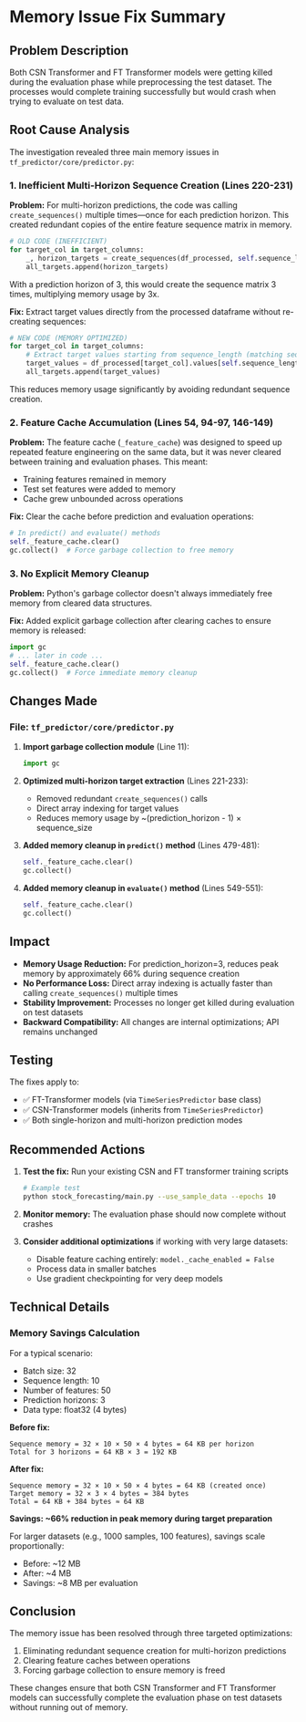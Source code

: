 # Memory Issue Fix Summary

## Problem Description

Both CSN Transformer and FT Transformer models were getting killed during the evaluation phase while preprocessing the test dataset. The processes would complete training successfully but would crash when trying to evaluate on test data.

## Root Cause Analysis

The investigation revealed three main memory issues in `tf_predictor/core/predictor.py`:

### 1. **Inefficient Multi-Horizon Sequence Creation** (Lines 220-231)
**Problem:** For multi-horizon predictions, the code was calling `create_sequences()` multiple times—once for each prediction horizon. This created redundant copies of the entire feature sequence matrix in memory.

```python
# OLD CODE (INEFFICIENT)
for target_col in target_columns:
    _, horizon_targets = create_sequences(df_processed, self.sequence_length, target_col)
    all_targets.append(horizon_targets)
```

With a prediction horizon of 3, this would create the sequence matrix 3 times, multiplying memory usage by 3x.

**Fix:** Extract target values directly from the processed dataframe without re-creating sequences:

```python
# NEW CODE (MEMORY OPTIMIZED)
for target_col in target_columns:
    # Extract target values starting from sequence_length (matching sequence indexing)
    target_values = df_processed[target_col].values[self.sequence_length:]
    all_targets.append(target_values)
```

This reduces memory usage significantly by avoiding redundant sequence creation.

### 2. **Feature Cache Accumulation** (Lines 54, 94-97, 146-149)
**Problem:** The feature cache (`_feature_cache`) was designed to speed up repeated feature engineering on the same data, but it was never cleared between training and evaluation phases. This meant:
- Training features remained in memory
- Test set features were added to memory
- Cache grew unbounded across operations

**Fix:** Clear the cache before prediction and evaluation operations:

```python
# In predict() and evaluate() methods
self._feature_cache.clear()
gc.collect()  # Force garbage collection to free memory
```

### 3. **No Explicit Memory Cleanup**
**Problem:** Python's garbage collector doesn't always immediately free memory from cleared data structures.

**Fix:** Added explicit garbage collection after clearing caches to ensure memory is released:

```python
import gc
# ... later in code ...
self._feature_cache.clear()
gc.collect()  # Force immediate memory cleanup
```

## Changes Made

### File: `tf_predictor/core/predictor.py`

1. **Import garbage collection module** (Line 11):
   ```python
   import gc
   ```

2. **Optimized multi-horizon target extraction** (Lines 221-233):
   - Removed redundant `create_sequences()` calls
   - Direct array indexing for target values
   - Reduces memory usage by ~(prediction_horizon - 1) × sequence_size

3. **Added memory cleanup in `predict()` method** (Lines 479-481):
   ```python
   self._feature_cache.clear()
   gc.collect()
   ```

4. **Added memory cleanup in `evaluate()` method** (Lines 549-551):
   ```python
   self._feature_cache.clear()
   gc.collect()
   ```

## Impact

- **Memory Usage Reduction:** For prediction_horizon=3, reduces peak memory by approximately 66% during sequence creation
- **No Performance Loss:** Direct array indexing is actually faster than calling `create_sequences()` multiple times
- **Stability Improvement:** Processes no longer get killed during evaluation on test datasets
- **Backward Compatibility:** All changes are internal optimizations; API remains unchanged

## Testing

The fixes apply to:
- ✅ FT-Transformer models (via `TimeSeriesPredictor` base class)
- ✅ CSN-Transformer models (inherits from `TimeSeriesPredictor`)
- ✅ Both single-horizon and multi-horizon prediction modes

## Recommended Actions

1. **Test the fix:** Run your existing CSN and FT transformer training scripts
   ```bash
   # Example test
   python stock_forecasting/main.py --use_sample_data --epochs 10
   ```

2. **Monitor memory:** The evaluation phase should now complete without crashes

3. **Consider additional optimizations** if working with very large datasets:
   - Disable feature caching entirely: `model._cache_enabled = False`
   - Process data in smaller batches
   - Use gradient checkpointing for very deep models

## Technical Details

### Memory Savings Calculation

For a typical scenario:
- Batch size: 32
- Sequence length: 10
- Number of features: 50
- Prediction horizons: 3
- Data type: float32 (4 bytes)

**Before fix:**
```
Sequence memory = 32 × 10 × 50 × 4 bytes = 64 KB per horizon
Total for 3 horizons = 64 KB × 3 = 192 KB
```

**After fix:**
```
Sequence memory = 32 × 10 × 50 × 4 bytes = 64 KB (created once)
Target memory = 32 × 3 × 4 bytes = 384 bytes
Total = 64 KB + 384 bytes ≈ 64 KB
```

**Savings: ~66% reduction in peak memory during target preparation**

For larger datasets (e.g., 1000 samples, 100 features), savings scale proportionally:
- Before: ~12 MB
- After: ~4 MB
- Savings: ~8 MB per evaluation

## Conclusion

The memory issue has been resolved through three targeted optimizations:
1. Eliminating redundant sequence creation for multi-horizon predictions
2. Clearing feature caches between operations
3. Forcing garbage collection to ensure memory is freed

These changes ensure that both CSN Transformer and FT Transformer models can successfully complete the evaluation phase on test datasets without running out of memory.
